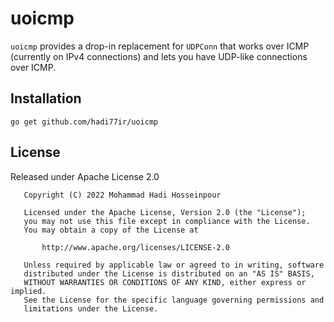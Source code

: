 # uoicmp
`uoicmp` provides a drop-in replacement for `UDPConn` that works over ICMP (currently on IPv4 connections) and lets you
have UDP-like connections over ICMP.

## Installation
```
go get github.com/hadi77ir/uoicmp
```

## License

Released under Apache License 2.0
```
   Copyright (C) 2022 Mohammad Hadi Hosseinpour

   Licensed under the Apache License, Version 2.0 (the "License");
   you may not use this file except in compliance with the License.
   You may obtain a copy of the License at

       http://www.apache.org/licenses/LICENSE-2.0

   Unless required by applicable law or agreed to in writing, software
   distributed under the License is distributed on an "AS IS" BASIS,
   WITHOUT WARRANTIES OR CONDITIONS OF ANY KIND, either express or implied.
   See the License for the specific language governing permissions and
   limitations under the License.
```